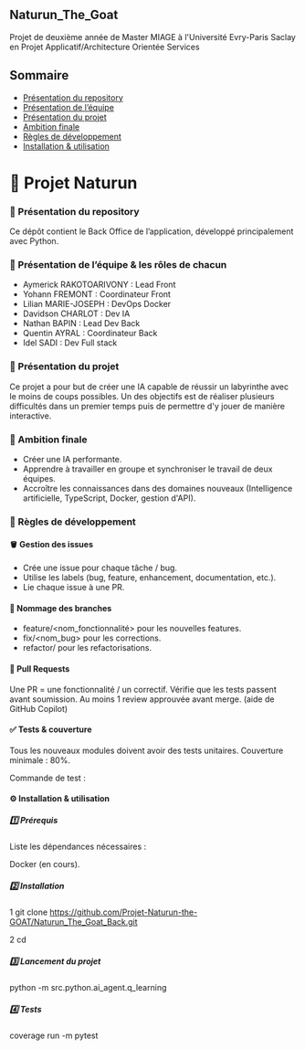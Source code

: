 ## Naturun_The_Goat

Projet de deuxième année de Master MIAGE à l'Université Evry-Paris Saclay en Projet Applicatif/Architecture Orientée Services

##  Sommaire
- [Présentation du repository](#-présentation-du-repository)
- [Présentation de l’équipe](#-présentation-de-léquipe--les-rôles-de-chacun)
- [Présentation du projet](#-présentation-du-projet)
- [Ambition finale](#-ambition-finale)
- [Règles de développement](#-règles-de-développement)
- [Installation & utilisation](#️-installation--utilisation)

# 🧩 Projet Naturun
### 📘 Présentation du repository

Ce dépôt contient le Back Office de l’application, développé principalement avec Python.

### 👥 Présentation de l’équipe & les rôles de chacun

- Aymerick RAKOTOARIVONY : Lead Front
- Yohann FREMONT : Coordinateur Front
- Lilian MARIE-JOSEPH : DevOps Docker
- Davidson CHARLOT : Dev IA
- Nathan BAPIN : Lead Dev Back
- Quentin AYRAL : Coordinateur Back
- Idel SADI : Dev Full stack

### 🚀 Présentation du projet

Ce projet a pour but de créer une IA capable de réussir un labyrinthe avec le moins de coups possibles.
Un des objectifs est de réaliser plusieurs difficultés dans un premier temps puis de permettre d'y jouer de manière interactive.

### 🎯 Ambition finale

- Créer une IA performante.
- Apprendre à travailler en groupe et synchroniser le travail de deux équipes.
- Accroître les connaissances dans des domaines nouveaux (Intelligence artificielle, TypeScript, Docker, gestion d'API).

### 🧱 Règles de développement

#### 🪣 Gestion des issues

- Crée une issue pour chaque tâche / bug.
- Utilise les labels (bug, feature, enhancement, documentation, etc.).
- Lie chaque issue à une PR.

#### 🌿 Nommage des branches

- feature/<nom_fonctionnalité> pour les nouvelles features.
- fix/<nom_bug> pour les corrections.
- refactor/<nom> pour les refactorisations.

#### 🔁 Pull Requests

Une PR = une fonctionnalité / un correctif.
Vérifie que les tests passent avant soumission.
Au moins 1 review approuvée avant merge. (aide de GitHub Copilot)

#### ✅ Tests & couverture

Tous les nouveaux modules doivent avoir des tests unitaires.
Couverture minimale : 80%.

Commande de test :

#### ⚙️ Installation & utilisation
##### 1️⃣ Prérequis

Liste les dépendances nécessaires :

Docker (en cours).

##### 2️⃣ Installation

1 git clone https://github.com/Projet-Naturun-the-GOAT/Naturun_The_Goat_Back.git

2 cd <repo>

##### 3️⃣ Lancement du projet

python -m src.python.ai_agent.q_learning

##### 4️⃣ Tests

coverage run -m pytest
